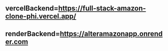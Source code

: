 ## vercelBackend=https://full-stack-amazon-clone-phi.vercel.app/

## renderBackend=https://alteramazonapp.onrender.com